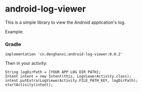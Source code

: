 # android-log-viewer
This is a simple library to view the Android application's log.

Example:
### Gradle

`implementation 'cn.denghanxi:android-log-viewer:0.0.2'`


Then in your activity:
```
String logDirPath = [YOUR APP LOG DIR PATH];
Intent intent = new Intent(this, LogViewerActivity.class);
intent.putExtra(LogViewerActivity.FILE_PATH_KEY, logDirPath);
startActivity(intent);
```
